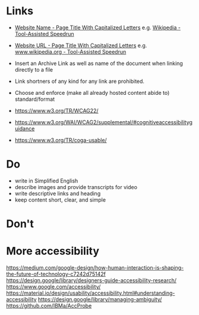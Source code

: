 # Links
- [Website Name - Page Title With Capitalized Letters](url) e.g. [Wikipedia - Tool-Assisted Speedrun](url)
- [Website URL - Page Title With Capitalized Letters](url) e.g. [www.wikipedia.org - Tool-Assisted Speedrun](url)
- Insert an Archive Link as well as name of the document when linking directly to a file
- Link shortners of any kind for any link are prohibited.

- Choose and enforce (make all already hosted content abide to) standard/format

- https://www.w3.org/TR/WCAG22/
- https://www.w3.org/WAI/WCAG2/supplemental/#cognitiveaccessibilityguidance
- https://www.w3.org/TR/coga-usable/

# Do
- write in Simplified English
- describe images and provide transcripts for video
- write descriptive links and heading
- keep content short, clear, and simple

# Don't

# More accessibility
https://medium.com/google-design/how-human-interaction-is-shaping-the-future-of-technology-c7242d75142f
https://design.google/library/designers-guide-accessibility-research/
https://www.google.com/accessibility/
https://material.io/design/usability/accessibility.html#understanding-accessibility
https://design.google/library/managing-ambiguity/
https://github.com/IBMa/AccProbe